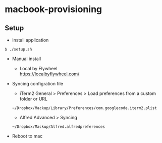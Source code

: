 # macbook-provisioning

## Setup
- Install application
```
$ ./setup.sh
```

- Manual install
  - Local by Flywheel  
https://localbyflywheel.com/

- Syncing configration file
  - iTerm2
  General > Preferences > Load preferences from a custom folder or URL
  ```
  ~/Dropbox/Mackup/Library/Preferences/com.googlecode.iterm2.plist
  ```
  - Alfred
  Advanced > Syncing
  ```
  ~/Dropbox/Mackup/Alfred.alfredpreferences
  ```
- Reboot to mac
